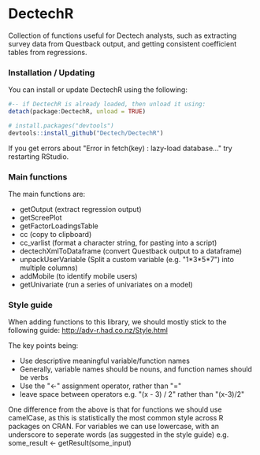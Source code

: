 # DectechR

Collection of functions useful for Dectech analysts, such as extracting survey data from Questback output, and getting consistent coefficient tables from regressions.


### Installation / Updating

You can install or update DectechR using the following:

```r
#-- if DectechR is already loaded, then unload it using:
detach(package:DectechR, unload = TRUE)

# install.packages("devtools")
devtools::install_github("Dectech/DectechR")
```

If you get errors about "Error in fetch(key) : lazy-load database..." try restarting RStudio.

### Main functions

The main functions are:

* getOutput (extract regression output)
* getScreePlot
* getFactorLoadingsTable
* cc (copy to clipboard)
* cc_varlist (format a character string, for pasting into a script)
* dectechXmlToDataframe (convert Questback output to a dataframe)
* unpackUserVariable (Split a custom variable (e.g. "1\*3\*5\*7") into multiple columns)
* addMobile (to identify mobile users)
* getUnivariate (run a series of univariates on a model)

### Style guide

When adding functions to this library, we should mostly stick to the following guide: http://adv-r.had.co.nz/Style.html

The key points being:

* Use descriptive meaningful variable/function names
* Generally, variable names should be nouns, and function names should be verbs
* Use the "<-" assignment operator, rather than "="
* leave space between operators e.g. "(x - 3) / 2" rather than "(x-3)/2"

One difference from the above is that for functions we should use camelCase, as this is statistically the most common style across R packages on CRAN. 
For variables we can use lowercase, with an underscore to seperate words (as suggested in the style guide) 
    e.g. some_result <- getResult(some_input)


